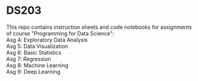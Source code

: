 # DS203
This repo contains instruction sheets and code notebooks for assignments of course "Programming for Data Science":\
Asg 4: Exploratory Data Analysis\
Asg 5: Data Visualization\
Asg 6: Basic Statistics\
Asg 7: Regression\
Asg 8: Machine Learning\
Asg 9: Deep Learning
